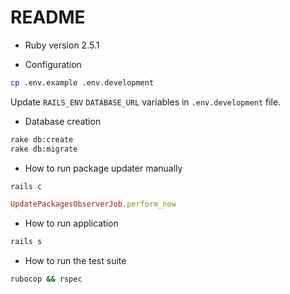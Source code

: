 # README

* Ruby version 2.5.1

* Configuration

```bash
cp .env.example .env.development
```

Update `RAILS_ENV` `DATABASE_URL` variables in `.env.development` file.

* Database creation

```bash
rake db:create
rake db:migrate
```

* How to run package updater manually

```bash
rails c
```

```ruby
UpdatePackagesObserverJob.perform_now
```


* How to run application

```bash
rails s
```


* How to run the test suite

```bash
rubocop && rspec
```
